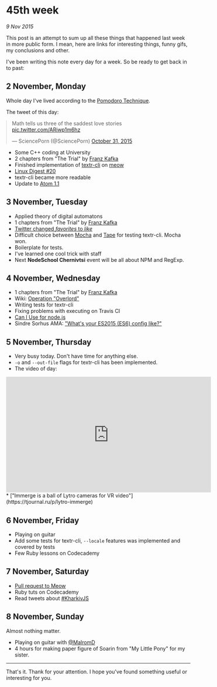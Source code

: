 # 45th week

_9 Nov 2015_

This post is an attempt to sum up all these things that happened last week in more public form. I mean, here are links for interesting things, funny gifs, my conclusions and other.

I've been writing this note every day for a week. So be ready to get back in to past:

## 2 November, Monday

Whole day I've lived according to the [Pomodoro Technique][pomodoro].

The tweet of this day:

<blockquote class="twitter-tweet tw-align-center" style="margin-left: auto; margin-right: auto;" lang="en"><p lang="en" dir="ltr">Math tells us three of the saddest love stories <a href="https://t.co/ARiwp1m6hz">pic.twitter.com/ARiwp1m6hz</a></p>&mdash; SciencePorn (@SciencePorn) <a href="https://twitter.com/SciencePorn/status/660245070441005057">October 31, 2015</a></blockquote>
<script async src="//platform.twitter.com/widgets.js" charset="utf-8"></script>

* Some C++ coding at University
* 2 chapters from "The Trial" by [Franz Kafka][kafka]
* Finished implementation of [textr-cli][textr-cli] on [meow][meow]
* [Linux Digest #20][digest]
* textr-cli became more readable
* Update to [Atom 1.1][atom]

[pomodoro]: https://en.wikipedia.org/wiki/Pomodoro_Technique
[kafka]: https://en.wikipedia.org/wiki/Franz_Kafka
[textr-cli]: https://github.com/denysdovhan/textr-cli
[meow]: https://github.com/sindresorhus/meow
[digest]: http://codeguida.com/post/390/
[atom]: http://blog.atom.io/2015/10/29/atom-1-1-is-out.html

## 3 November, Tuesday

* Applied theory of digital automatons
* 1 chapters from "The Trial" by [Franz Kafka][kafka]
* [Twitter changed _favorites_ to _like_][favorites]
* Difficult choice between [Mocha][mocha] and [Tape][tape] for testing textr-cli. Mocha won.
* Boilerplate for tests.
* I've learned one cool trick with staff
* Next **NodeSchool Chernivtsi** event will be all about NPM and RegExp.

[favorites]: https://blog.twitter.com/2015/hearts-on-twitter
[mocha]: https://mochajs.org/
[tape]: https://github.com/substack/tape

## 4 November, Wednesday

* 1 chapters from "The Trial" by [Franz Kafka][kafka]
* Wiki: [Operation "Overlord"][overlord]
* Writing tests for textr-cli
* Fixing problems with executing on Travis CI
* [Can I Use for node.js][nodejs]
* Sindre Sorhus AMA: ["What's your ES2015 (ES6) config like?"][es6]

[overlord]: https://en.wikipedia.org/wiki/Operation_Overlord
[nodejs]: http://kangax.github.io/compat-table/es6/
[es6]: https://github.com/sindresorhus/ama/issues/250

## 5 November, Thursday

* Very busy today. Don't have time for anything else.
* `-o` and `--out-file` flags for textr-cli has been implemented.
* The video of day:
<iframe width="560" height="315" src="https://www.youtube.com/embed/_VPvKl6ezyc" frameborder="0" allowfullscreen></iframe>
* ["Immerge is a ball of Lytro cameras for VR video"](https://tjournal.ru/p/lytro-immerge)

## 6 November, Friday

* Playing on guitar
* Add some tests for textr-cli, `--locale` features was implemented and covered by tests
* Few Ruby lessons on Codecademy

## 7 November, Saturday

* [Pull request to Meow][pr-meow]
* Ruby tuts on Codecademy
* Read tweets about [#KharkivJS][kharkiv-js]

[pr-meow]: https://github.com/sindresorhus/meow/pull/15
[kharkiv-js]: https://twitter.com/search?q=%23kharkivjs&src=tyah

## 8 November, Sunday

Almost nothing matter.

* Playing on guitar with [@MalromD][malrom-d]
* 4 hours for making paper figure of Soarin from "My Little Pony" for my sister.

[malrom-d]: https://twitter.com/MalromD

---

That's it. Thank for your attention. I hope you've found something useful or interesting for you. 
